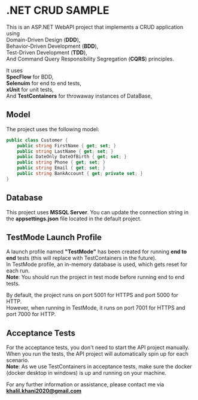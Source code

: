 # .NET CRUD SAMPLE

This is an ASP.NET WebAPI project that implements a CRUD application using  
Domain-Driven Design (**DDD**),  
Behavior-Driven Development (**BDD**),  
Test-Driven Development (**TDD**),  
And Command Query Responsibility Segregation (**CQRS**) principles.  

It uses  
**SpecFlow** for BDD,  
**Selenuim** for end to end tests,  
**xUnit** for unit tests,  
And **TestContainers** for throwaway instances of DataBase,

## Model

The project uses the following model:

```csharp
public class Customer {
    public string FirstName { get; set; }
    public string LastName { get; set; }
    public DateOnly DateOfBirth { get; set; }
    public string Phone { get; set; }
    public string Email { get; set; }
    public string BankAccount { get; private set; }
}
```

## Database  
This project uses **MSSQL Server**. You can update the connection string in the **appsettings.json** file located in the default project.  

## TestMode Launch Profile  
A launch profile named **"TestMode"** has been created for running **end to end** tests (this will replace with TestContainers in the future).  
In TestMode profile, an in-memory database is used, which gets reset for each run.  
**Note**: You should run the project in test mode before running end to end tests.  

By default, the project runs on port 5001 for HTTPS and port 5000 for HTTP.  
However, when running in TestMode, it runs on port 7001 for HTTPS and port 7000 for HTTP.  

## Acceptance Tests  
For the acceptance tests, you don't need to start the API project manually. When you run the tests, the API project will automatically spin up for each scenario.  
**Note**: As we use TestContainers in acceptance tests, make sure the docker (docker desktop in windows) is up and running on your machine. 

For any further information or assistance, please contact me via **khalil.khani2020@gmail.com**
